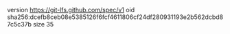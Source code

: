 version https://git-lfs.github.com/spec/v1
oid sha256:dcefb8ceb08e5385126f6fcf4611806cf24df280931193e2b562dcbd87c5c37b
size 35
